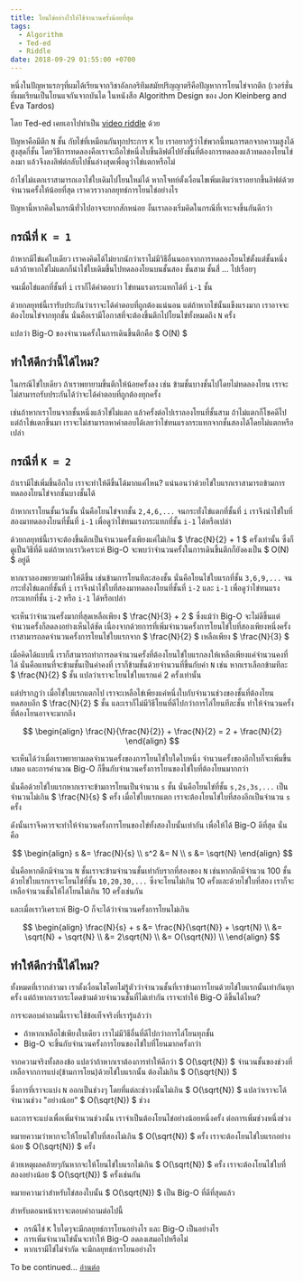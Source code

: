 ```yaml
---
title: โยนไข่อย่างไรให้ใช้จำนวนครั้งน้อยที่สุด
tags:
  - Algorithm
  - Ted-ed
  - Riddle
date: 2018-09-29 01:55:00 +0700
---
```


หนึ่งในปัญหาแรกๆที่ผมได้เรียนจากวิชาอัลกอริทึมสมัยปริญญาตรีคือปัญหาการโยนไข่จากตึก
(เวอร์ชั่นที่ผมเรียนเป็นโยนแจกันจากบันได ในหนังสือ Algorithm Design ของ Jon Kleinberg and Éva Tardos)

โดย Ted-ed เคยเอาไปทำเป็น [video riddle][vdo] ด้วย

ปัญหาคือมีตึก `N` ชั้น กับไข่ที่เหมือนกันทุกประการ `K` ใบ เราอยากรู้ว่าไข่พวกนี้ทนการตกจากความสูงได้สูงสุดกี่ชั้น
โดยวิธีการทดลองคือเราจะถือไข่หนึ่งใบขึ้นลิฟต์ไปยังชั้นที่ต้องการทดลองแล้วทดลองโยนไข่ลงมา แล้วจึงลงลิฟต์กลับไปชั้นล่างสุดเพื่อดูว่าไข่แตกหรือไม่

ถ้าไข่ไม่แตกเราสามารถเอาไข่ใบเดิมไปโยนใหม่ได้ หากโจทย์ตั้งเงื่อนไขเพิ่มเติมว่าเราอยากขึ้นลิฟต์ด้วยจำนวนครั้งให้น้อยที่สุด
เราควรวางกลยุทธ์การโยนไข่อย่างไร

ปัญหานี้หากคิดในกรณีทั่วไปอาจจะยากสักหน่อย งั้นเราลองเริ่มคิดในกรณีที่เจาะจงขึ้นกันดีกว่า

กรณีที่ `K = 1`
----

ถ้าหากมีไข่แค่ใบเดียว เราคงคิดได้ไม่ยากนักว่าเราไม่มีวิธีอื่นนอกจากการทดลองโยนไข่ตั้งแต่ชั้นหนึ่ง แล้วถ้าหากไข่ไม่แตกก็นำไข่ใบเดิมขึ้นไปทดลองโยนบนชั้นสอง ชั้นสาม ชั้นสี่ ... ไปเรื่อยๆ

จนเมื่อไข่แตกที่ชั้นที่ `i` เราก็ได้คำตอบว่า ไข่ทนแรงกระแทกได้ที่ `i-1` ชั้น

ด้วยกลยุทธ์นี้เรารับประกันว่าเราจะได้คำตอบที่ถูกต้องแน่นอน แต่ถ้าหากไข่นั้นแข็งแรงมาก เราอาจจะต้องโยนไข่จากทุกชั้น นั่นคือเรามีโอกาสที่จะต้องขึ้นตึกไปโยนไข่ทั้งหมดถึง `N` ครั้ง

แปลว่า Big-O ของจำนวนครั้งในการเดินขึ้นตึกคือ $ O(N) $

ทำให้ดีกว่านี้ได้ไหม?
----

ในกรณีไข่ใบเดียว ถ้าเราพยายามขึ้นตึกให้น้อยครั้งลง เช่น ข้ามชั้นบางชั้นไปโดยไม่ทดลองโยน เราจะไม่สามารถรับประกันได้ว่าจะได้คำตอบที่ถูกต้องทุกครั้ง 

เช่นถ้าหากเราโยนจากชั้นหนึ่งแล้วไข่ไม่แตก แล้วครั้งต่อไปเราลองโยนที่ชั้นสาม ถ้าไม่แตกก็โชคดีไป แต่ถ้าไข่แตกขึ้นมา เราจะไม่สามารถหาคำตอบได้เลยว่าไข่ทนแรงกระแทกจากชั้นสองได้โดยไม่แตกหรือเปล่า

กรณีที่ `K = 2`
----

ถ้าเรามีไข่เพิ่มขึ้นอีกใบ เราจะทำให้ดีขึ้นได้มากแค่ไหน? แน่นอนว่าด้วยไข่ใบแรกเราสามารถข้ามการทดลองโยนไข่จากชั้นบางชั้นได้

ถ้าหากเราโยนชั้นเว้นชั้น นั่นคือโยนไข่จากชั้น `2,4,6,...` จนกระทั่งไข่แตกที่ชั้นที่ `i` เราจึงนำไข่ใบที่สองมาทดลองโยนที่ชั้นที่ `i-1` เพื่อดูว่าไข่ทนแรงกระแทกที่ชั้น `i-1` ได้หรือเปล่า

ด้วยกลยุทธ์นี้เราจะต้องขึ้นตึกเป็นจำนวนครั้งเพียงแค่ไม่เกิน $ \frac{N}{2} + 1 $ ครั้งเท่านั้น
ซึ่งก็ดูเป็นวิธีที่ดี แต่ถ้าหากเราวิเคราะห์ Big-O จะพบว่าจำนวนครั้งในการเดินขึ้นตึกก็ยังคงเป็น $ O(N) $ อยู่ดี

หากเราลองพยายามทำให้ดีขึ้น เช่นข้ามการโยนทีละสองชั้น นั่นคือโยนไข่ใบแรกที่ชั้น `3,6,9,...` 
จนกระทั่งไข่แตกที่ชั้นที่ `i` เราจึงนำไข่ใบที่สองมาทดลองโยนที่ชั้นที่ `i-2` และ `i-1` เพื่อดูว่าไข่ทนแรงกระแทกที่ชั้น `i-2` หรือ `i-1` ได้หรือเปล่า

จะเห็นว่าจำนวนครั้งมากที่สุดเหลือเพียง $ \frac{N}{3} + 2 $ ซึ่งแม้ว่า Big-O จะไม่ดีขึ้นแต่จำนวนครั้งก็ลดลงอย่างเห็นได้ชัด เนื่องจากด้วยการที่เพิ่มจำนวนครั้งการโยนไข่ใบที่สองเพียงหนึ่งครั้ง เราสามารถลดจำนวนครั้งการโยนไข่ใบแรกจาก $ \frac{N}{2} $ เหลือเพียง $ \frac{N}{3} $

เมื่อคิดได้แบบนี้ เราก็สามารถทำการลดจำนวนครั้งที่ต้องโยนไข่ใบแรกลงให้เหลือเพียงแค่จำนวนคงที่ได้
นั่นคือแทนที่จะข้ามชั้นเป็นค่าคงที่ เราก็ข้ามชั้นด้วยจำนวนที่ขึ้นกับค่า `N` เช่น หากเราเลือกข้ามทีละ $ \frac{N}{2} $ ชั้น แปลว่าเราจะโยนไข่ใบแรกแค่ 2 ครั้งเท่านั้น

แต่ปรากฎว่า เมื่อไข่ใบแรกแตกไป เราจะเหลือไข่เพียงแค่หนึ่งใบกับจำนวนช่วงของชั้นที่ต้องโยนทดสอบอีก $ \frac{N}{2} $ ชั้น 
และเราก็ไม่มีวิธีโยนที่ดีไปกว่าการไล่โยนทีละชั้น ทำให้จำนวนครั้งที่ต้องโยนอาจจะมากถึง

$$ 
\begin{align}
    \frac{N}{\frac{N}{2}} + \frac{N}{2} = 2 + \frac{N}{2} 
\end{align}
$$

จะเห็นได้ว่าเมื่อเราพยายามลดจำนวนครั้งของการโยนไข่ใบใดใบหนึ่ง จำนวนครั้งของอีกใบก็จะเพิ่มขึ้นเสมอ และการคำนวณ Big-O ก็ขึ้นกับจำนวนครั้งการโยนของไข่ใบที่ต้องโยนมากกว่า

นั่นคือด้วยไข่ใบแรกหากเราจะข้ามการโยนเป็นจำนวน `s` ชั้น นั่นคือโยนไข่ที่ชั้น `s,2s,3s,...` เป็นจำนวนไม่เกิน $ \frac{N}{s} $ ครั้ง เมื่อไข่ใบแรกแตก เราจะต้องโยนไข่ใบที่สองอีกเป็นจำนวน `s` ครั้ง

ดังนั้นเราจึงควรจะทำให้จำนวนครั้งการโยนของไข่ทั้งสองใบนั้นเท่ากัน เพื่อให้ได้ Big-O ดีที่สุด นั่นคือ

$$ 
\begin{align}
    s   &= \frac{N}{s} \\
    s^2 &= N \\
    s   &= \sqrt{N}
\end{align}
$$

นั่นคือหากตึกมีจำนวน `N` ชั้นเราจะข้ามจำนวนชั้นเท่ากับรากที่สองของ `N` เช่นหากตึกมีจำนวน 100 ชั้น ด้วยไข่ใบแรกเราจะโยนไข่ที่ชั้น
`10,20,30,...` ซึ่งจะโยนไม่เกิน 10 ครั้งและด้วยไข่ใบที่สอง เราก็จะเหลือจำนวนชั้นให้ไล่โยนไม่เกิน 10 ครั้งเช่นกัน

และเมื่อเราวิเคราะห์ Big-O ก็จะได้ว่าจำนวนครั้งการโยนไม่เกิน 

$$ 
\begin{align}
    \frac{N}{s} + s     &=  \frac{N}{\sqrt{N}} + \sqrt{N} \\
                        &=  \sqrt{N} + \sqrt{N} \\
                        &=  2\sqrt{N} \\
                        &=  O(\sqrt{N}) \\
\end{align}
$$

ทำให้ดีกว่านี้ได้ไหม?
----

ทั้งหมดที่เรากล่าวมา เราตั้งเงื่อนไขโดยไม่รู้ตัวว่าจำนวนชั้นที่เราข้ามการโยนด้วยไข่ใบแรกนั้นเท่ากันทุกครั้ง
แต่ถ้าหากเรากระโดดข้ามด้วยจำนวนชั้นที่ไม่เท่ากัน เราจะทำให้  Big-O ดีขึ้นได้ไหม?

การจะตอบคำถามนี้เราจะใช้ข้อเท็จจริงที่เรารู้แล้วว่า
- ถ้าหากเหลือไข่เพียงใบเดียว เราไม่มีวิธีอื่นที่ดีไปกว่าการไล่โยนทุกชั้น
- Big-O จะขึ้นกับจำนวนครั้งการโยนของไข่ใบที่โยนมากครั้งกว่า

จากความจริงทั้งสองข้อ แปลว่าถ้าหากเราต้องการทำให้ดีกว่า $ O(\sqrt{N}) $ จำนวนชั้นของช่วงที่เหลือจากการแบ่ง(ข้ามการโยน)ด้วยไข่ใบแรกนั้น ต้องไม่เกิน $ O(\sqrt{N}) $

ซึ่งการที่เราจะแบ่ง `N` ออกเป็นช่วงๆ โดยที่แต่ละช่าวงนั้นไม่เกิน $ O(\sqrt{N}) $ แปลว่าเราจะได้จำนวนช่วง "อย่างน้อย" $ O(\sqrt{N}) $ ช่วง

และการจะแบ่งเพื่อเพิ่มจำนวนช่วงนั้น เราจำเป็นต้องโยนไข่อย่างน้อยหนึ่งครั้ง ต่อการเพิ่มช่วงหนึ่งช่วง

หมายความว่าหากจะให้โยนไข่ใบที่สองไม่เกิน $ O(\sqrt{N}) $ ครั้ง เราจะต้องโยนไข่ใบแรกอย่างน้อย $ O(\sqrt{N}) $ ครั้ง

ด้วยเหตุผลคล้ายๆกันหากจะให้โยนไข่ใบแรกไม่เกิน $ O(\sqrt{N}) $ ครั้ง เราจะต้องโยนไข่ใบที่สองอย่างน้อย $ O(\sqrt{N}) $ ครั้งเช่นกัน

หมายความว่าสำหรับไข่สองใบนั้น $ O(\sqrt{N}) $ เป็น Big-O ที่ดีที่สุดแล้ว

สำหรับตอนหน้าเราจะตอบคำถามต่อไปนี้
- กรณีไข่ `K` ใบใดๆจะมีกลยุทธ์การโยนอย่างไร และ Big-O เป็นอย่างไร
- การเพิ่มจำนวนไข่นั้นจะทำให้ Big-O ลดลงเสมอไปหรือไม่
- หากเรามีไข่ไม่จำกัด จะมีกลยุทธ์การโยนอย่างไร

To be continued... [อ่านต่อ][next]


[vdo]: //www.youtube.com/watch?v=NGtt7GJ1uiM
[next]: /2018/09/29/throw-more-eggs.html